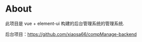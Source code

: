 
# About

此项目是 vue + element-ui 构建的后台管理系统的管理系统.


后台项目：https://github.com/xiaosa66/compManage-backend